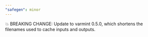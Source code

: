 ```yaml
---
"safegen": minor
---
```


💥 BREAKING CHANGE: Update to varmint 0.5.0, which shortens the filenames used to cache inputs and outputs.
